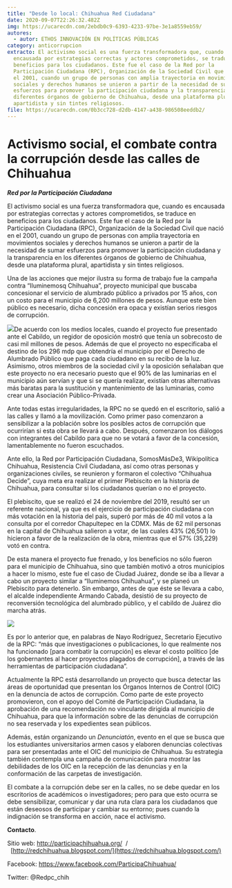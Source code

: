 ```yaml
---
title: "Desde lo local: Chihuahua Red Ciudadana"
date: 2020-09-07T22:26:32.482Z
img: https://ucarecdn.com/2ebdb0c9-6393-4233-97be-3e1a8559eb59/
autores:
  - autor: ETHOS INNOVACIÓN EN POLÍTICAS PÚBLICAS
category: anticorrupcion
extracto: El activismo social es una fuerza transformadora que, cuando es
  encausada por estrategias correctas y actores comprometidos, se traduce en
  beneficios para los ciudadanos. Este fue el caso de la Red por la
  Participación Ciudadana (RPC), Organización de la Sociedad Civil que nació en
  el 2001, cuando un grupo de personas con amplia trayectoria en movimientos
  sociales y derechos humanos se unieron a partir de la necesidad de sumar
  esfuerzos para promover la participación ciudadana y la transparencia en los
  diferentes órganos de gobierno de Chihuahua, desde una plataforma plural,
  apartidista y sin tintes religiosos.
file: https://ucarecdn.com/0b3cc728-d2db-4147-a438-986508eeddb2/
---
```

<!--StartFragment-->

# Activismo social, el combate contra la corrupción desde las calles de Chihuahua

[](https://www.ethos.org.mx/wp-content/uploads/2020/08/logo-png.png)***Red por la Participación Ciudadana***

El activismo social es una fuerza transformadora que, cuando es encausada por estrategias correctas y actores comprometidos, se traduce en beneficios para los ciudadanos. Este fue el caso de la Red por la Participación Ciudadana (RPC), Organización de la Sociedad Civil que nació en el 2001, cuando un grupo de personas con amplia trayectoria en movimientos sociales y derechos humanos se unieron a partir de la necesidad de sumar esfuerzos para promover la participación ciudadana y la transparencia en los diferentes órganos de gobierno de Chihuahua, desde una plataforma plural, apartidista y sin tintes religiosos.

Una de las acciones que mejor ilustra su forma de trabajo fue la campaña contra “Iluminemosq Chihuahua”, proyecto municipal que buscaba concesionar el servicio de alumbrado público a privados por 15 años, con un costo para el municipio de 6,200 millones de pesos. Aunque este bien público es necesario, dicha concesión era opaca y existían serios riesgos  de corrupción. 

[![](https://www.ethos.org.mx/wp-content/uploads/2020/08/DEBATE-PLEBISCITO-3.jpg)](https://www.ethos.org.mx/wp-content/uploads/2020/08/DEBATE-PLEBISCITO-3.jpg)De acuerdo con los medios locales, cuando el proyecto fue presentado ante el Cabildo, un regidor de oposición mostró que tenía un sobrecosto de casi mil millones de pesos. Además de que el proyecto no especificaba el destino de los 296 mdp que obtendría el municipio por el Derecho de Alumbrado Público que paga cada ciudadano en su recibo de la luz. Asimismo, otros miembros de la sociedad civil y la oposición señalaban que este proyecto no era necesario puesto que el 90% de las luminarias en el municipio aún servían y que si se quería realizar, existían otras alternativas más baratas para la sustitución y mantenimiento de las luminarias, como crear una Asociación Público-Privada.

Ante todas estas irregularidades, la RPC no se quedó en el escritorio, salió a las calles y llamó a la movilización. Como primer paso comenzaron a sensibilizar a la población sobre los posibles actos de corrupción que ocurrirían si esta obra se llevará a cabo. Después, comenzaron los diálogos con integrantes del Cabildo para que no se votará a favor de la concesión, lamentablemente no fueron escuchados.

Ante ello, la Red por Participación Ciudadana, SomosMásDe3, Wikipolítica Chihuahua, Resistencia Civil Ciudadana, así como otras personas y organizaciones civiles, se reunieron y formaron el colectivo “Chihuahua Decide”, cuya meta era realizar el primer Plebiscito en la historia de Chihuahua, para consultar si los ciudadanos querían o no el proyecto. 

El plebiscito, que se realizó el 24 de noviembre del 2019, resultó ser un referente nacional, ya que es el ejercicio de participación ciudadana con más votación en la historia del país, superó por más de 40 mil votos a la consulta por el corredor Chapultepec en la CDMX. Más de 62 mil personas en la capital de Chihuahua salieron a votar, de las cuales 43% (26,501) lo hicieron a favor de la realización de la obra, mientras que el 57% (35,229) votó en contra. 

De esta manera el proyecto fue frenado, y los beneficios no sólo fueron para el municipio de Chihuahua, sino que también motivó a otros municipios a hacer lo mismo, este fue el caso de Ciudad Juárez, donde se iba a llevar a cabo un proyecto similar a “Iluminemos Chihuahua”, y se planeó un Plebiscito para detenerlo. Sin embargo, antes de que éste se llevara a cabo, el alcalde independiente Armando Cabada, desistió de su proyecto de reconversión tecnológica del alumbrado público, y el cabildo de Juárez dio marcha atrás.

[![](https://www.ethos.org.mx/wp-content/uploads/2020/08/DEBATE-PLEBISCITO-2.jpg)](https://www.ethos.org.mx/wp-content/uploads/2020/08/DEBATE-PLEBISCITO-2.jpg)

Es por lo anterior que, en palabras de Nayo Rodríguez, Secretario Ejecutivo de la RPC: “más que investigaciones o publicaciones, lo que realmente nos ha funcionado \[para combatir la corrupción] es elevar el costo político \[de los gobernantes al hacer proyectos plagados de corrupción], a través de las herramientas de participación ciudadana”.

Actualmente la RPC está desarrollando un proyecto que busca detectar las áreas de oportunidad que presentan los Órganos Internos de Control (OIC) en la denuncia de actos de corrupción. Como parte de este proyecto promovieron, con el apoyo del Comité de Participación Ciudadana, la aprobación de una recomendación no vinculante dirigida al municipio de Chihuahua, para que la información sobre de las denuncias de corrupción no sea reservada y los expedientes sean públicos. 

Además, están organizando un *Denunciatón*, evento en el que se busca que los estudiantes universitarios armen casos y elaboren denuncias colectivas para ser presentadas ante el OIC del municipio de Chihuahua. Su estrategia también contempla una campaña de comunicación para mostrar las debilidades de los OIC en la recepción de las denuncias y en la conformación de las carpetas de investigación.

El combate a la corrupción debe ser en la calles, no se debe quedar en los escritorios de académicos o investigadores; pero para que esto ocurra se debe sensibilizar, comunicar y dar una ruta clara para los ciudadanos que están deseosos de participar y cambiar su entorno; pues cuando la indignación se transforma en acción, nace el activismo.

**Contacto**.

Sitio web: <http://participachihuahua.org/>  /   [http://redchihuahua.blogspot.com/](https://redchihuahua.blogspot.com/)

Facebook: <https://www.facebook.com/ParticipaChihuahua/>

Twitter: @Redpc_chih

<!--EndFragment-->